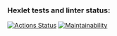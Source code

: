 ### Hexlet tests and linter status:

[![Actions Status](https://github.com/Azyzyyy/fullstack-javascript-project-44/actions/workflows/hexlet-check.yml/badge.svg)](https://github.com/Azyzyyy/fullstack-javascript-project-44/actions)
[![Maintainability](https://api.codeclimate.com/v1/badges/582edceca2e76b65245f/maintainability)](https://codeclimate.com/github/Azyzyyy/fullstack-javascript-project-44/maintainability)
